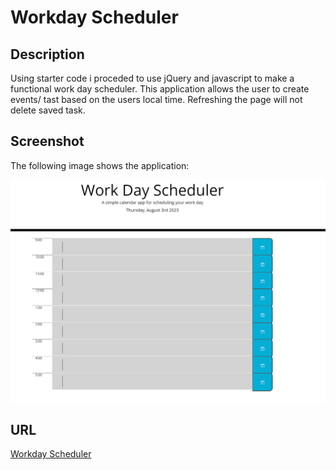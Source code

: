# Workday Scheduler

## Description 

Using starter code i proceded to use jQuery and javascript to make a functional work day scheduler. This application allows the user to create events/ tast based on the users local time.  Refreshing the page will not delete saved task.

## Screenshot 

The following image shows the application:

![Workday Scheduler image](./image.png)

## URL

[Workday Scheduler](file:///C:/Users/troyf/code/Troy-Foster-Work-Day-Scheduler/docs/index.html)




